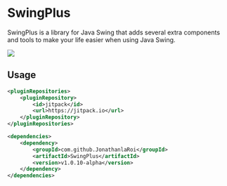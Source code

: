 # SwingPlus
SwingPlus is a library for Java Swing that adds several extra components and tools to make your life easier when using Java Swing.

[![](https://jitpack.io/v/JonathanlaRoi/SwingPlus.svg)](https://jitpack.io/#JonathanlaRoi/SwingPlus)
## Usage
```xml
<pluginRepositories>
    <pluginRepository>
        <id>jitpack</id>
        <url>https://jitpack.io</url>
    </pluginRepository>
</pluginRepositories>

<dependencies>
    <dependency>
        <groupId>com.github.JonathanlaRoi</groupId>
        <artifactId>SwingPlus</artifactId>
        <version>v1.0.10-alpha</version>
    </dependency>
</dependencies>
```
